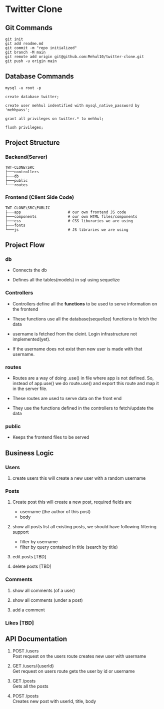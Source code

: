 # Twitter Clone

## Git Commands

```shell
git init
git add readme.md
git commit -m "repo initialized"
git branch -M main
git remote add origin git@github.com:Mehul10/twitter-clone.git
git push -u origin main
```
## Database Commands

```
mysql -u root -p

create database twitter;

create user mehhul indentified with mysql_native_password by 'mehhpass';

grant all privileges on twitter.* to mehhul;

flush privileges;
```
## Project Structure

### Backend(Server)
```
TWT-CLONE\SRC      
├───controllers
├───db
├───public
└───routes
```

### Frontend (Client Side Code)
```
TWT-CLONE\SRC\PUBLIC
├───app                     # our own frontend JS code
├───components              # our own HTML files/components
├───css                     # CSS liburaries we are using
├───fonts                   
└───js                      # JS libraries we are using
```
## Project Flow

### db

* Connects the db

* Defines all the tables(models) in sql using sequelize

### Controllers
 
 * Controllers define all the **functions** to be used to serve information on the frontend

 * These functions use all the database(sequelize) functions to fetch the data

 * username is fetched from the cleint. Login infrastructure not implemented(yet).

 * If the username does not exist then new user is made with that username.

### routes

* Routes are a way of doing .use() in file where app is not defined. So, instead of app.use() we do route.use() and export this route and map it in the server file.

* These routes are used to serve data on the front end

* They use the functions defined in the controllers to fetch/update the data

### public

* Keeps the frontend files to be served

## Business Logic

### Users
1. create users this will create a new user with a random username

### Posts
1. Create post this will create a new post, required fields are

    * username (the author of this post)
    * body
2. show all posts list all existing posts, we should have following filtering support

    * filter by username
    * filter by query contained in title (search by title)

3. edit posts [TBD]

4. delete posts [TBD]

### Comments
1. show all comments (of a user)

2. show all comments (under a post)

3. add a comment

### Likes [TBD]

## API Documentation

1. POST /users\
    Post request on the users route creates new user with username  

2. GET /users/{userId}\
    Get request on users route gets the user by id or username

3. GET /posts\
    Gets all the posts

4. POST /posts\
    Creates new post with userId, title, body